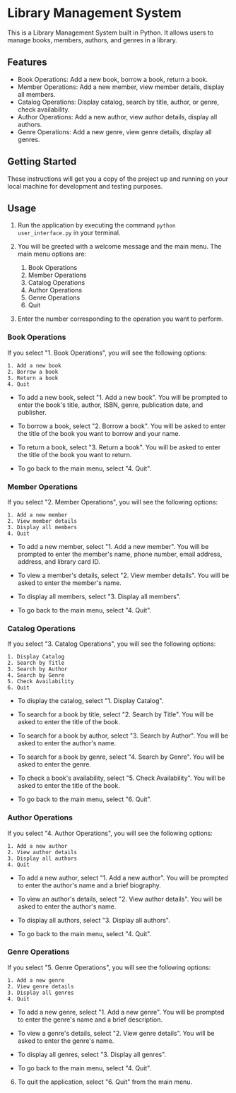 # Library Management System

This is a Library Management System built in Python. It allows users to manage books, members, authors, and genres in a library.

## Features

- Book Operations: Add a new book, borrow a book, return a book.
- Member Operations: Add a new member, view member details, display all members.
- Catalog Operations: Display catalog, search by title, author, or genre, check availability.
- Author Operations: Add a new author, view author details, display all authors.
- Genre Operations: Add a new genre, view genre details, display all genres.

## Getting Started

These instructions will get you a copy of the project up and running on your local machine for development and testing purposes.

## Usage

1. Run the application by executing the command `python user_interface.py` in your terminal.

2. You will be greeted with a welcome message and the main menu. The main menu options are:

    1. Book Operations
    2. Member Operations
    3. Catalog Operations
    4. Author Operations
    5. Genre Operations
    6. Quit

3. Enter the number corresponding to the operation you want to perform.

### Book Operations

If you select "1. Book Operations", you will see the following options:

    1. Add a new book
    2. Borrow a book
    3. Return a book
    4. Quit

- To add a new book, select "1. Add a new book". You will be prompted to enter the book's title, author, ISBN, genre, publication date, and publisher.

- To borrow a book, select "2. Borrow a book". You will be asked to enter the title of the book you want to borrow and your name.

- To return a book, select "3. Return a book". You will be asked to enter the title of the book you want to return.

- To go back to the main menu, select "4. Quit".

### Member Operations

If you select "2. Member Operations", you will see the following options:

    1. Add a new member
    2. View member details
    3. Display all members
    4. Quit

- To add a new member, select "1. Add a new member". You will be prompted to enter the member's name, phone number, email address, address, and library card ID.

- To view a member's details, select "2. View member details". You will be asked to enter the member's name.

- To display all members, select "3. Display all members".

- To go back to the main menu, select "4. Quit".

### Catalog Operations

If you select "3. Catalog Operations", you will see the following options:

    1. Display Catalog
    2. Search by Title
    3. Search by Author
    4. Search by Genre
    5. Check Availability
    6. Quit

- To display the catalog, select "1. Display Catalog".

- To search for a book by title, select "2. Search by Title". You will be asked to enter the title of the book.

- To search for a book by author, select "3. Search by Author". You will be asked to enter the author's name.

- To search for a book by genre, select "4. Search by Genre". You will be asked to enter the genre.

- To check a book's availability, select "5. Check Availability". You will be asked to enter the title of the book.

- To go back to the main menu, select "6. Quit".

### Author Operations

If you select "4. Author Operations", you will see the following options:

    1. Add a new author
    2. View author details
    3. Display all authors
    4. Quit

- To add a new author, select "1. Add a new author". You will be prompted to enter the author's name and a brief biography.

- To view an author's details, select "2. View author details". You will be asked to enter the author's name.

- To display all authors, select "3. Display all authors".

- To go back to the main menu, select "4. Quit".

### Genre Operations

If you select "5. Genre Operations", you will see the following options:

    1. Add a new genre
    2. View genre details
    3. Display all genres
    4. Quit

- To add a new genre, select "1. Add a new genre". You will be prompted to enter the genre's name and a brief description.

- To view a genre's details, select "2. View genre details". You will be asked to enter the genre's name.

- To display all genres, select "3. Display all genres".

- To go back to the main menu, select "4. Quit".

6. To quit the application, select "6. Quit" from the main menu.
